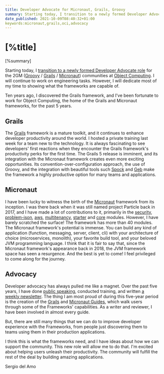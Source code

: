 ```yaml
---
title: Developer Advocate for Micronaut, Grails, Groovy
summary: Starting today, I transition to a newly formed Developer Advocate role for the 2GM communities at OCI
date_published: 2021-10-09T08:40:32+01:00
keywords:micronaut,grails,oci,advocacy
---
```


# [%title]

[%summary]

Starting today, I [transition to a newly formed Developer Advocate role](https://micronaut.io/2021/10/08/2gm-developer-advocate/) for the 2GM ([Groovy](https://groovy-lang.org) / [Grails](https://grails.org) / [Micronaut](https://micronaut.io)) communities at [Object Computing](https://objectcomputing.com). I will continue to work on engineering tasks. However, I will dedicate most of my time to showing what the frameworks are capable of. 

Ten years ago, I discovered the Grails framework, and I've been fortunate to work for Object Computing, the home of the Grails and Micronaut frameworks, for the past 5 years.

## Grails

The [Grails](https://grails.org) framework is a mature toolkit, and it continues to enhance developer productivity around the world. I hosted a private training last week for a team new to the technology. It is always fascinating to see developers' first reactions when they encounter the Grails framework's productivity perks for the first time. The Grails 5 release is imminent, and its integration with the Micronaut framework creates even more exciting opportunities. Its convention-over-configuration approach, the use of Groovy, and the integration with beautiful tools such [Spock](https://spockframework.org) and [Geb](https://gebish.org) make the framework a highly productive option for many teams and applications. 

## Micronaut

I have been lucky to witness the birth of the [Micronaut](https://micronaut.io) framework from its inception. I was there back when it was still named project Particle back in 2017, and I have made a lot of contributions to it, primarily in the [security](https://github.com/micronaut-projects/micronaut-security), [problem-json](https://github.com/micronaut-projects/micronaut-problem-json), [aws](https://github.com/micronaut-projects/micronaut-aws), [multitenancy](https://github.com/micronaut-projects/micronaut-multitenancy), [starter](https://github.com/micronaut-projects/micronaut-starter) and [core](https://github.com/micronaut-projects/micronaut-core) modules. However, I have barely scratched the surface! The framework has more than 40 modules. The Micronaut framework's potential is immense. You can build any kind of application (function, messaging, server, client, cli) with your architecture of choice (microservices, monolith), your favorite build tool, and your beloved JVM programming language. I think that it is fair to say that, since the Micronaut framework's appearance back in 2018, the JVM framework space has seen a resurgence. And the best is yet to come! I feel privileged to come along for the journey.

## Advocacy

Developer advocacy has always pulled me like a magnet. Over the past five years, I have done [public speaking](https://sergiodelamo.com/blog/tag/talk.html), conducted training, and written [a weekly newsletter](https://groovycalamari.com). The thing I am most proud of during this five-year period is the creation of the [Grails](https://guides.grails.org) and [Micronaut Guides](https://guides.micronaut.io), which walk users through some of the Frameworks' capabilities. As a writer and reviewer, I have been involved in almost every guide.

But, there are still many things that we can do to improve developer experience with the Frameworks, from people just discovering them to teams using them in their production applications.

I think this is what the frameworks need, and I have ideas about how we can support the community. This new role will allow me to do that. I'm excited about helping users unleash their productivity. The community will fulfill the rest of the deal by building amazing applications.

Sergio del Amo
